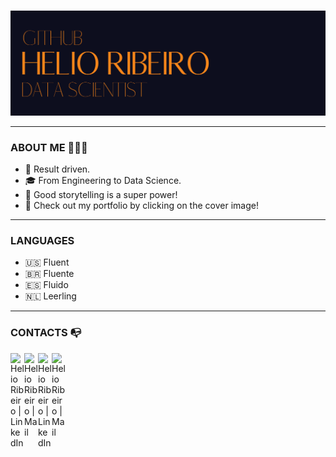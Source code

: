 ### <p align="center">
  <a href="https://helioribeiro.github.io/" target="_blank" rel="noopener noreferrer"><img src="https://github.com/helioribeiro/helioribeiro/blob/main/COVER_GIT_HOME.png" alt="Data Science Portfolio by Helio Ribeiro" title="Data Science Portfolio by Helio Ribeiro">
</a></p>

---

### ABOUT ME 🙋🏻‍♂️

- 🧐 Result driven.
- 🎓 From Engineering to Data Science.
- 📢 Good storytelling is a super power!
- 💼 Check out my portfolio by clicking on the cover image!

---

### LANGUAGES 

- 🇺🇸 Fluent
- 🇧🇷 Fluente
- 🇪🇸 Fluido
- 🇳🇱 Leerling

---

### CONTACTS 📭

[<img align="left" media="(prefers-color-scheme: light)" alt="Helio Ribeiro | LinkedIn" title="Helio Ribeiro | LinkedIn" width="22px" src="https://cdn.jsdelivr.net/npm/simple-icons@7.21.0/icons/linkedin.svg" />](https://www.linkedin.com/in/helioribeiropro/)

[<img align="left" media="(prefers-color-scheme: light)" alt="Helio Ribeiro | Mail" title="Helio Ribeiro | Mail" width="22px" src="https://cdn.jsdelivr.net/npm/simple-icons@7.21.0/icons/gmail.svg" />](mailto:helioribeiropro@gmail.com)

[<img align="left" media="(prefers-color-scheme: dark)" alt="Helio Ribeiro | LinkedIn" title="Helio Ribeiro | LinkedIn" width="22px" src="https://i.imgur.com/p3nRuUE.png" />](https://www.linkedin.com/in/helioribeiropro/)

[<img align="left" media="(prefers-color-scheme: dark)" alt="Helio Ribeiro | Mail" title="Helio Ribeiro | Mail" width="22px" src="https://i.imgur.com/YagBxt8.png" />](mailto:helioribeiropro@gmail.com)

<br />
<br />
<br />
